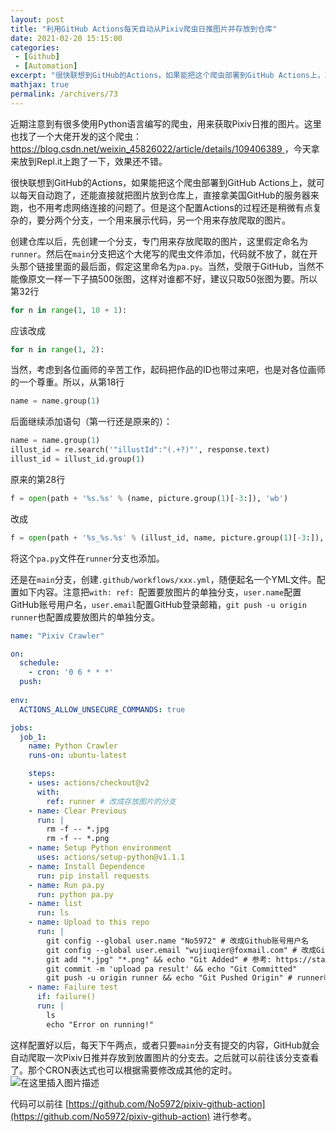 ```yaml
---
layout: post
title: "利用GitHub Actions每天自动从Pixiv爬虫日推图片并存放到仓库"
date: 2021-02-20 15:15:00
categories: 
 - [Github]
 - [Automation]
excerpt: "很快联想到GitHub的Actions，如果能把这个爬虫部署到GitHub Actions上，就可以每天自动跑了，还能直接就把图片放到仓库上，直接拿美国GitHub的服务器来跑，也不用考虑网络连接的问题了。但是这个配置Actions的过程还是稍微有点复杂的，要分两个分支，一个用来展示代码，另一个用来存放爬取的图片。"
mathjax: true
permalink: /archivers/73
---
```


近期注意到有很多使用Python语言编写的爬虫，用来获取Pixiv日推的图片。这里也找了一个大佬开发的这个爬虫：[https://blog.csdn.net/weixin_45826022/article/details/109406389 ](https://blog.csdn.net/weixin_45826022/article/details/109406389)，今天拿来放到Repl.it上跑了一下，效果还不错。

很快联想到GitHub的Actions，如果能把这个爬虫部署到GitHub Actions上，就可以每天自动跑了，还能直接就把图片放到仓库上，直接拿美国GitHub的服务器来跑，也不用考虑网络连接的问题了。但是这个配置Actions的过程还是稍微有点复杂的，要分两个分支，一个用来展示代码，另一个用来存放爬取的图片。

创建仓库以后，先创建一个分支，专门用来存放爬取的图片，这里假定命名为```runner```。然后在```main```分支把这个大佬写的爬虫文件添加，代码就不放了，就在开头那个链接里面的最后面，假定这里命名为```pa.py```。当然，受限于GitHub，当然不能像原文一样一下子搞500张图，这样对谁都不好，建议只取50张图为要。所以第32行
```python
for n in range(1, 10 + 1):
```
应该改成
```python
for n in range(1, 2):
```
当然，考虑到各位画师的辛苦工作，起码把作品的ID也带过来吧，也是对各位画师的一个尊重。所以，从第18行
```python
name = name.group(1)
```
后面继续添加语句（第一行还是原来的）：
```python
name = name.group(1)
illust_id = re.search('"illustId":"(.+?)"', response.text)
illust_id = illust_id.group(1)
```
原来的第28行
```python
f = open(path + '%s.%s' % (name, picture.group(1)[-3:]), 'wb')
```
改成
```python
f = open(path + '%s_%s.%s' % (illust_id, name, picture.group(1)[-3:]), 'wb')
```
将这个```pa.py```文件在```runner```分支也添加。

还是在```main```分支，创建```.github/workflows/xxx.yml```，随便起名一个YML文件。配置如下内容。注意把```with: ref: ```配置要放图片的单独分支，```user.name```配置GitHub账号用户名，```user.email```配置GitHub登录邮箱，```git push -u origin runner```也配置成要放图片的单独分支。
```yaml
name: "Pixiv Crawler"

on:
  schedule:
    - cron: '0 6 * * *'  
  push:
  
env:
  ACTIONS_ALLOW_UNSECURE_COMMANDS: true

jobs:
  job_1:
    name: Python Crawler
    runs-on: ubuntu-latest

    steps:
    - uses: actions/checkout@v2
      with:
        ref: runner # 改成存放图片的分支
    - name: Clear Previous
      run: |
        rm -f -- *.jpg
        rm -f -- *.png
    - name: Setup Python environment
      uses: actions/setup-python@v1.1.1 
    - name: Install Dependence
      run: pip install requests
    - name: Run pa.py
      run: python pa.py
    - name: list
      run: ls
    - name: Upload to this repo
      run: |
        git config --global user.name "No5972" # 改成Github账号用户名
        git config --global user.email "wujiuqier@foxmail.com" # 改成GitHub账号的邮箱
        git add "*.jpg" "*.png" && echo "Git Added" # 参考: https://stackoverflow.com/questions/25083290/git-add-error-unknown-switch
        git commit -m 'upload pa result' && echo "Git Committed"
        git push -u origin runner && echo "Git Pushed Origin" # runner改成存放图片的分支
    - name: Failure test
      if: failure()
      run: | 
        ls
        echo "Error on running!"
```
这样配置好以后，每天下午两点，或者只要```main```分支有提交的内容，GitHub就会自动爬取一次Pixiv日推并存放到放置图片的分支去。之后就可以前往该分支查看了。那个CRON表达式也可以根据需要修改成其他的定时。![在这里插入图片描述](https://pic1.xuehuaimg-x.com/proxy/https://img-blog.csdnimg.cn/20210221224507720.png)


代码可以前往 [https://github.com/No5972/pixiv-github-action](https://github.com/No5972/pixiv-github-action) 进行参考。